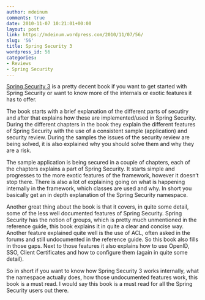```yaml
---
author: mdeinum
comments: true
date: 2010-11-07 10:21:01+00:00
layout: post
link: https://mdeinum.wordpress.com/2010/11/07/56/
slug: '56'
title: Spring Security 3
wordpress_id: 56
categories:
- Reviews
- Spring Security
---
```


[Spring Security 3](http://www.amazon.com/Spring-Security-3-Peter-Mularien/dp/1847199747/ref=sr_1_1?ie=UTF8&qid=1289125173&sr=8-1) is a pretty decent book if you want to get started with Spring Security or want to know more of the internals or exotic features it has to offer.

The book starts with a brief explanation of the different parts of secutiry and after that explains how these are implemented/used in Spring Security. During the different chapters in the book they explain the different features of Spring Security with the use of a consistent sample (application) and security review. During the samples the issues of the security review are being solved, it is also explained why you should solve them and why they are a risk.

The sample application is being secured in a couple of chapters, each of the chapters explains a part of Spring Security. It starts simple and progresses to the more exotic features of the framework, however it doesn’t stop there. There is also a lot of explaining going on what is happening internally in the framework, which classes are used and why. In short you basically get an in depth explanation of the Spring Security namespace.

Another great thing about the book is that it covers, in quite some detail, some of the less well documented features of Spring Security. Spring Security has the notion of groups, which is pretty much unmentioned in the reference guide, this book explains it in quite a clear and concise way. Another feature explained quite well is the use of ACL, often asked in the forums and still undocumented in the reference guide. So this book also fills in those gaps. Next to those features it also explains how to use OpenID, SSO, Client Certificates and how to configure them (again in quite some detail).

So in short if you want to know how Spring Security 3 works internally, what the namespace actually does, how those undocumented features work, this book is a must read. I would say this book is a must read for all the Spring Security users out there.

